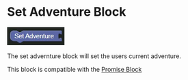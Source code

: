# Set Adventure Block

![Set Adventure Block](../../images/quest/set_adventure.jpg)

The set advernture block will set the users current adventure.

This block is compatible with the [Promise Block](./promise.md)